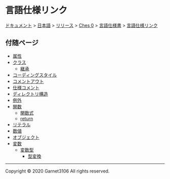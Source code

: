 # 言語仕様リンク

[ドキュメント](../../../../../index.md) > [日本語](../../../../index.md) > [リリース](../../../index.md) > [Ches 0](../../index.md) > [言語仕様書](../index.md) > [言語仕様リンク](./index.md)

## 付随ページ

- [属性](./attribute/index.md)
- [クラス](./class/index.md)
    - [継承](./class/inheritance/index.md)
- [コーディングスタイル](./codingstyle/index.md)
- [コメントアウト](./commentout/index.md)
- [仕様コメント](./comments/index.md)
- [ディレクトリ構造](./dirstruct/index.md)
- [例外](./exception/index.md)
- [関数](./function/index.md)
    - [関数式](./function/expression/index.md)
    - [return](./function/return/index.md)
- [リテラル](./literal/index.md)
- [数値](./number/index.md)
- [オブジェクト](./object/index.md)
- [変数](./variable/index.md)
    - [変数型](./variable/type/index.md)
        - [型変換](./variable/type/cast/index.md)

---

Copyright © 2020 Garnet3106 All rights reserved.
